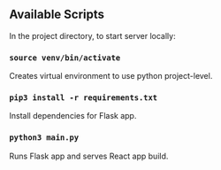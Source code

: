 ## Available Scripts

In the project directory, to start server locally:

### `source venv/bin/activate`

Creates virtual environment to use python project-level.

### `pip3 install -r requirements.txt`

Install dependencies for Flask app.

### `python3 main.py`

Runs Flask app and serves React app build.
